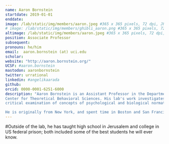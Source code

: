 ```yaml
---
name: Aaron Bornstein
startdate: 2019-01-01
enddate:
image: /lab/static/img/members/aaron.jpeg #365 x 365 pixels, 72 dpi, JPG
# image: /lab/static/img/members/ghibli_aaron.png #365 x 365 pixels, 72 dpi, JPG
altimage: /lab/static/img/members/aaron.jpeg #365 x 365 pixels, 72 dpi, JPG
position: Associate Professor
subsequent:
pronouns: he/him
email:  aaron.bornstein (at) uci.edu
scholar:
website: "http://aaron.bornstein.org/"
UCSF: #aaron.bornstein
mastodon: aaronbornstein
twitter: urrational
linkedin: #angelikaarada
github:
orcid: 0000-0001-6251-6000
description: "Aaron Bornstein is an Assistant Professor in the Department of Cognitive Sciences at the University of California, Irvine, where he is affiliated with the Center for the Neurobiology of Learning and Memory and the 
Center for Theoretical Behavioral Sciences. His lab's work investigates how behavior optimally adapts to experience and context at multiple timescales and across the lifespan. His professional aspiration is to contribute to the 
critical examination of concepts of psychological and biological normativity. 

He is originally from New York, and spent time in Boston and San Francisco before settling in his current home, where he enjoys being an incongruous pedestrian and living at the service of his two cats."
---
```

#Outside of the lab, he has taught high school in Jerusalem and college in US federal prison; both included some of the best students he will ever know.

